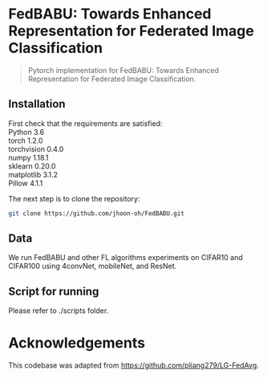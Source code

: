 # FedBABU: Towards Enhanced Representation for Federated Image Classification

> Pytorch implementation for FedBABU: Towards Enhanced Representation for Federated Image Classification.

## Installation

First check that the requirements are satisfied:</br>
Python 3.6</br>
torch 1.2.0</br>
torchvision 0.4.0</br>
numpy 1.18.1</br>
sklearn 0.20.0</br>
matplotlib 3.1.2</br>
Pillow 4.1.1</br>

The next step is to clone the repository:
```bash
git clone https://github.com/jhoon-oh/FedBABU.git
```

## Data

We run FedBABU and other FL algorithms experiments on CIFAR10 and CIFAR100 using 4convNet, mobileNet, and ResNet.

## Script for running

Please refer to ./scripts folder.

# Acknowledgements

This codebase was adapted from https://github.com/pliang279/LG-FedAvg.
